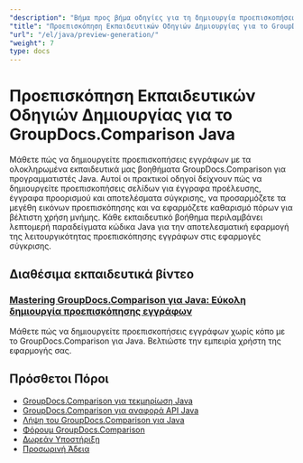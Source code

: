 ```yaml
---
"description": "Βήμα προς βήμα οδηγίες για τη δημιουργία προεπισκοπήσεων σελίδων για έγγραφα προέλευσης, προορισμού και προκύπτοντα έγγραφα χρησιμοποιώντας το GroupDocs.Comparison για Java."
"title": "Προεπισκόπηση Εκπαιδευτικών Οδηγιών Δημιουργίας για το GroupDocs.Comparison Java"
"url": "/el/java/preview-generation/"
"weight": 7
type: docs
---
```

# Προεπισκόπηση Εκπαιδευτικών Οδηγιών Δημιουργίας για το GroupDocs.Comparison Java

Μάθετε πώς να δημιουργείτε προεπισκοπήσεις εγγράφων με τα ολοκληρωμένα εκπαιδευτικά μας βοηθήματα GroupDocs.Comparison για προγραμματιστές Java. Αυτοί οι πρακτικοί οδηγοί δείχνουν πώς να δημιουργείτε προεπισκοπήσεις σελίδων για έγγραφα προέλευσης, έγγραφα προορισμού και αποτελέσματα σύγκρισης, να προσαρμόζετε τα μεγέθη εικόνων προεπισκόπησης και να εφαρμόζετε καθαρισμό πόρων για βέλτιστη χρήση μνήμης. Κάθε εκπαιδευτικό βοήθημα περιλαμβάνει λεπτομερή παραδείγματα κώδικα Java για την αποτελεσματική εφαρμογή της λειτουργικότητας προεπισκόπησης εγγράφων στις εφαρμογές σύγκρισης.

## Διαθέσιμα εκπαιδευτικά βίντεο

### [Mastering GroupDocs.Comparison για Java: Εύκολη δημιουργία προεπισκόπησης εγγράφων](./groupdocs-comparison-java-generate-previews/)
Μάθετε πώς να δημιουργείτε προεπισκοπήσεις εγγράφων χωρίς κόπο με το GroupDocs.Comparison για Java. Βελτιώστε την εμπειρία χρήστη της εφαρμογής σας.

## Πρόσθετοι Πόροι

- [GroupDocs.Comparison για τεκμηρίωση Java](https://docs.groupdocs.com/comparison/java/)
- [GroupDocs.Comparison για αναφορά API Java](https://reference.groupdocs.com/comparison/java/)
- [Λήψη του GroupDocs.Comparison για Java](https://releases.groupdocs.com/comparison/java/)
- [Φόρουμ GroupDocs.Comparison](https://forum.groupdocs.com/c/comparison)
- [Δωρεάν Υποστήριξη](https://forum.groupdocs.com/)
- [Προσωρινή Άδεια](https://purchase.groupdocs.com/temporary-license/)